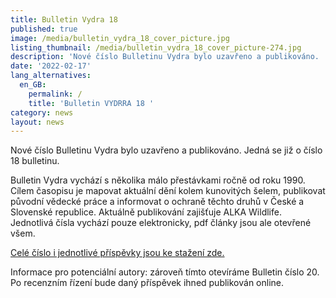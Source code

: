 ```yaml
---
title: Bulletin Vydra 18
published: true
image: /media/bulletin_vydra_18_cover_picture.jpg
listing_thumbnail: /media/bulletin_vydra_18_cover_picture-274.jpg
description: 'Nové číslo Bulletinu Vydra bylo uzavřeno a publikováno. '
date: '2022-02-17'
lang_alternatives:
  en_GB:
    permalink: /
    title: 'Bulletin VYDRRA 18 '
category: news
layout: news
---
```

Nové číslo Bulletinu Vydra bylo uzavřeno a publikováno. Jedná se již o číslo 18 bulletinu.

Bulletin Vydra vychází s několika málo přestávkami ročně od roku 1990. Cílem časopisu je mapovat aktuální dění kolem kunovitých šelem, publikovat původní vědecké práce a informovat o ochraně těchto druhů v České a Slovenské republice. Aktuálně publikování zajišťuje ALKA Wildlife. Jednotlivá čísla vychází pouze elektronicky, pdf články jsou ale otevřené všem. 

[Celé číslo i jednotlivé příspěvky jsou ke stažení zde.](https://www.vydryonline.cz/ke-stazeni/bulletin-vydra/bulletin-vydra-18)

Informace pro potenciální autory: zároveň tímto otevíráme Bulletin číslo 20. Po recenzním řízení bude daný příspěvek ihned publikován online.
